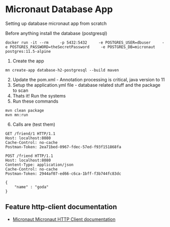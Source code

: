 # Micronaut Database App
Setting up database micronaut app from scratch

Before anything install the database (postgresql)
```
docker run -it --rm     -p 5432:5432     -e POSTGRES_USER=dbuser     -e POSTGRES_PASSWORD=theSecretPassword     -e POSTGRES_DB=micronaut     postgres:11.5-alpine
```

1. Create the app
```
mn create-app database-h2-postgresql --build maven
```
2. Update the pom.xml - Annotation processing is critical, java version to 11
3. Setup the application.yml file - database related stuff and the package to scan
4. Thats it! Run the systems
5. Run these commands 
```
mvn clean package
mvn mn:run
```
6. Calls are (test them) 
```
GET /friend/1 HTTP/1.1
Host: localhost:8080
Cache-Control: no-cache
Postman-Token: 2ea71bed-0967-fdec-57ed-f93f151868fa
```
```
POST /friend HTTP/1.1
Host: localhost:8080
Content-Type: application/json
Cache-Control: no-cache
Postman-Token: 2944af07-ed66-c6ca-1bff-f3b744fc83dc

{
	"name" : "goda"
}
```
## Feature http-client documentation

- [Micronaut Micronaut HTTP Client documentation](https://docs.micronaut.io/latest/guide/index.html#httpClient)

